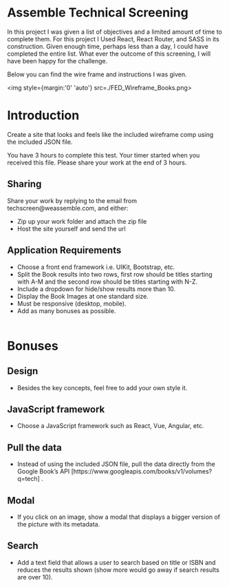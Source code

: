 
<h1 style={text-align: 'center'}>Assemble Technical Screening</h1>

<p style={margin:'0' '20%'}>In this project I was given a list of objectives and a limited amount of time to complete them. For this project I Used React, React Router, and SASS in its construction. Given enough time, perhaps less than a day, I could have completed the entire list. What ever the outcome of this screening, I will have been happy for the challenge.</p>
<p style={margin:'0' '20%'}>Below you can find the wire frame and instructions I was given.</p>

<img style={margin:'0' 'auto'} src=./FED_Wireframe_Books.png>

<h1 style={text-align: 'center'}>Introduction</h1>
<p style={margin:'0' '20%'}>Create a site that looks and feels like the included wireframe comp using the included JSON file.</p> 

<p style={margin:'0' '20%'}>You have 3 hours to complete this test. Your timer started when you received this file. Please share your work at the end of 3 hours.</p>

<h2 style={text-align: 'center'}>Sharing</h2>
<p style={margin:'0' '20%'}>Share your work by replying to the email from techscreen@weassemble.com, and either:</p>
<ul>
  <li>Zip up your work folder and attach the zip file</li>
  <li>Host the site yourself and send the url</li>
</ul>
<h2 style={text-align: 'center'}>Application Requirements</h2>
<ul>
  <li>Choose a front end framework i.e. UIKit, Bootstrap, etc.</li>
  <li>Split the Book results into two rows, first row should be titles starting with A-M    and the second row should be titles starting with N-Z.</li>
  <li>Include a dropdown for hide/show results more than 10.</li>
  <li>Display the Book Images at one standard size.</li>
  <li>Must be responsive (desktop, mobile).</li>
  <li>Add as many bonuses as possible.</li>
​</ul>
<h1 style={text-align: 'center'}>Bonuses</h1>
<h2 style={text-align: 'center'}>Design</h2>
<ul>
  <li>Besides the key concepts, feel free to add your own style it.</li>
</ul>
<h2 style={text-align: 'center'}>JavaScript framework</h2>
<ul>
  <li>Choose a JavaScript framework such as React, Vue, Angular, etc.</li>
</ul>
<h2 style={text-align: 'center'}>Pull the data</h2>
<ul>
  <li>Instead of using the included JSON file, pull the data directly from the Google Book’s API [https://www.googleapis.com/books/v1/volumes?q=tech] .</li>
</ul>
<h2 style={text-align: 'center'}>Modal</h2>
<ul>
  <li>If you click on an image, show a modal that displays a bigger version of the picture with its metadata.</li>
</ul>
<h2 style={text-align: 'center'}>Search</h2>
<ul>
  <li>Add a text field that allows a user to search based on title or ISBN and reduces the results shown (show more would go away if search results are over 10).</li>
</ul>
